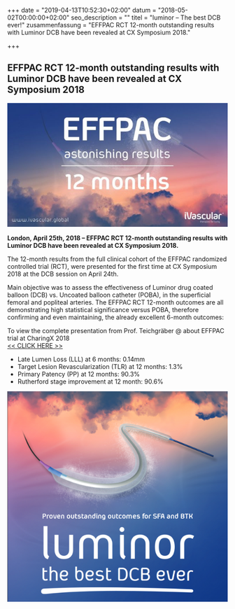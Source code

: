 +++
date = "2019-04-13T10:52:30+02:00"
datum = "2018-05-02T00:00:00+02:00"
seo_description = ""
titel = "luminor – The best DCB ever!"
zusammenfassung = "EFFPAC RCT 12-month outstanding results with Luminor DCB have been revealed at CX Symposium 2018."

+++
## EFFPAC RCT 12-month outstanding results with Luminor DCB have been revealed at CX Symposium 2018

![](/uploads/2019/05/09/effpac-press-release-12-month-resutls-presented-at-cx-624x351.jpg)

**London, April 25th, 2018 – EFFPAC RCT 12-month outstanding results with Luminor DCB have been revealed at CX Symposium 2018.**

The 12-month results from the full clinical cohort of the EFFPAC randomized controlled trial (RCT), were presented for the first time at CX Symposium 2018 at the DCB session on April 24th.

Main objective was to assess the effectiveness of Luminor drug coated balloon (DCB) vs. Uncoated balloon catheter (POBA), in the superficial femoral and popliteal arteries. The EFFPAC RCT 12-month outcomes are all demonstrating high statistical significance versus POBA, therefore confirming and even maintaining, the already excellent 6-month outcomes:

To view the complete presentation from Prof. Teichgräber @ about EFFPAC trial at CharingX 2018  
[<< CLICK HERE >>](https://crgdnkwfuxgdsq.preview.forestry.io/uploads/2019/05/03/CX-2018_EffPac_12-M__Tuesday_25.04.18.pdf)

* Late Lumen Loss (LLL) at 6 months: 0.14mm
* Target Lesion Revascularization (TLR) at 12 months: 1.3%
* Primary Patency (PP) at 12 months: 90.3%
* Rutherford stage improvement at 12 month: 90.6%

![](/uploads/2019/05/09/luminor-best-dcb-ever-624x595.png)